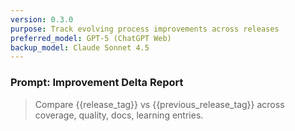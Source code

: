 ```yaml
---
version: 0.3.0
purpose: Track evolving process improvements across releases
preferred_model: GPT-5 (ChatGPT Web)
backup_model: Claude Sonnet 4.5
---
```


### Prompt: Improvement Delta Report

> Compare {{release_tag}} vs {{previous_release_tag}} across coverage, quality, docs, learning entries.

